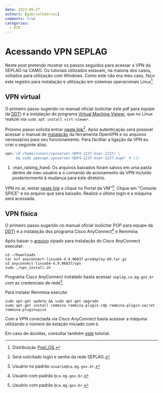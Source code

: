 ```yaml
---
date: 2023-09-27
authors: [gabrielbdornas]
comments: true
categories:
  - DCD
---
```


# Acessando VPN SEPLAG

Neste post pretendo mostrar os passos seguidos para acessar a VPN da SEPLAG na CAMG.
Os tutoriais utilizados estavam, na maioria dos casos, voltados para utilização com Windows.
Como este não era meu caso, faço este registro para instalação e utilização em sistemas operacionais Linux[^1].

<!-- more -->

## VPN virtual

O primeiro passo sugerido no manual oficial (solicitar este pdf para equipe da [DDT](https://www.mg.gov.br/planejamento/pagina/geral/quem-e-quem#:~:text=Diretoria%20de%20Desenvolvimento%20Tecnol%C3%B3gico)) é a instalação do programa [Virtual Machine Viewer](https://releases.pagure.org/virt-viewer/virt-viewer-x64-11.0-1.0.msi), que no Linux realizei via `sudo apt install virt-viewer`.

Próximo passo solicita entrar [neste link](https://stsad.prodemge.gov.br/vpn/PROD_SEPLAG_VDI/vpn-n2.html)[^2].
Após autenticação será possível acessar o manual de [instalação](https://stsad.prodemge.gov.br/vpn/Manual-OpenVPN-Linux.pdf) da ferramenta OpenVPN e os arquivos necessários para seu funcionamento.
Para facilitar a ligação da VPN eu criei o seguinte alias:

```py
vpn='cd /home/<user>/vpnserver-UDP4-1237-User-1237/ \
     && sudo openvpn vpnserver-UDP4-1237-User-1237.ovpn' # (1)
```

1. :man_raising_hand: Os arquivos baixados foram salvos em uma pasta dentro de meu usuário e o comando de acionamento da VPN incluído posteriormente à mudança para este diretório.

VPN no ar, entrar [neste link](https://vdi.prodemge.gov.br/ovirt-engine) e clique no Portal da VM"[^3]. Clique em "Console SPICE" e no arquivo que será baixado. Realize o último login e a máquina será acessada.

## VPN física

O primeiro passo sugerido no manual oficial (solicitar POP para equipe da [DDT](https://www.mg.gov.br/planejamento/pagina/geral/quem-e-quem#:~:text=Diretoria%20de%20Desenvolvimento%20Tecnol%C3%B3gico)) é a instalação dos programa Cisco AnyConnect[^4] e Remmina.

Após baixar o [arquivo](https://expressomgdrive.mg.gov.br/index.php/s/BfYpd62CLmNy2jX) zipado para instalação do Cisco AnyConnect executar:

```
cd ~/Downloads
tar xvf anyconnect-linux64-4.9.06037-predeploy-k9.tar.gz
cd anyconnect-linux64-4.9.06037/vpn
sudo ./vpn_install.sh
```

Programa Cisco AnyConnect instalado basta acessar `seplag.ca.mg.gov.br` com as credenciais de rede[^4].

Para instalar Remmina execute:

```
sudo apt-get update && sudo apt-get upgrade
sudo apt-get install remmina remmina-plugin-rdp remmina-plugin-secret remmina-pluginspice
```

Com a VPN conectada via Cisco AnyConnect basta acessar a máquina utilizando o número da estação iniciado com `D`.

Em caso de dúvidas, consultar também [este](https://gist.github.com/gabrielbdornas/3e1455e0097879f56d58efca1368a3b0) tutorial.

[^1]: Distribuição [Pop!_OS](https://pop.system76.com/).
[^2]: Será solicitado login e senha da rede SEPLAG.
[^3]: Usuário no padrão `usuario@ca.mg.gov.br`.
[^4]: Usuário com padrão `@ca.mg.gov.br`.
